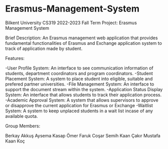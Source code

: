 # Erasmus-Management-System

Bilkent University CS319 2022-2023 Fall Term Project: Erasmus Management System

Brief Description:
An Erasmus management web application that provides fundamental functionalities of Erasmus and Exchange application system to track of application made by student.

Features:

-User Profile System: An interface to see communication information of students, department coordinators and program coordinators.
-Student Placement System: A system to place student into eligible, suitable and prefered partner universities.
-File Management System: An interface to support the document stream within the system. 
-Application Status Display System: An interface that allows students to track their application process.
-Academic Approval System: A system that allows supervisors to approve or disapprove the current application for Erasmus or Exchange
-Waitlist System: A system to keep unplaced students in a wait list incase of any available quota. 


Group Members:

Berkay Akkuş
Aysema Kasap
Ömer Faruk Coşar
Semih Kaan Çakır 
Mustafa Kaan Koç
